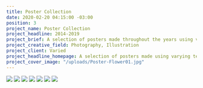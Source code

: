 ```yaml
---
title: Poster Collection
date: 2020-02-20 04:15:00 -03:00
position: 3
project_name: Poster Collection
project_headline: 2014-2019
project_brief: A selection of posters made throughout the years using varying techniques.
project_creative_field: Photography, Illustration
project_client: Varied
project_headline_homepage: A selection of posters made using varying techniques
project_cover_image: "/uploads/Poster-Flower01.jpg"
---
```


![](/uploads/Layout-Posters-01.jpg)
![](/uploads/Layout-Posters-02.jpg)
![](/uploads/Layout-Posters-03.jpg)
![](/uploads/Layout-Posters-04.jpg)
![](/uploads/Layout-Posters-05.jpg)
![](/uploads/Layout-Posters-06.jpg)
![](/uploads/Layout-Posters-08.jpg)